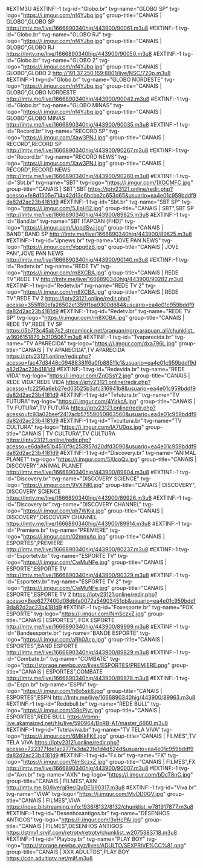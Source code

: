 #EXTM3U
#EXTINF:-1 tvg-id="Globo.br" tvg-name="GLOBO SP" tvg-logo="https://i.imgur.com/nf4YJbq.jpg" group-title="CANAIS | GLOBO",GLOBO SP
http://lmtv.me/live/1666890340hig/443900/90061.m3u8
#EXTINF:-1 tvg-id="Globo.br" tvg-name="GLOBO RJ" tvg-logo="https://i.imgur.com/nf4YJbq.jpg" group-title="CANAIS | GLOBO",GLOBO RJ
https://lmtv.me/live/1666890340hig/443900/90050.m3u8
#EXTINF:-1 tvg-id="Globo.br" tvg-name="GLOBO 2" tvg-logo="https://i.imgur.com/nf4YJbq.jpg" group-title="CANAIS | GLOBO",GLOBO 2
http://191.37.250.169:8801/live/NSC/720p.m3u8
#EXTINF:-1 tvg-id="Globo.br" tvg-name="GLOBO NORDESTE" tvg-logo="https://i.imgur.com/nf4YJbq.jpg" group-title="CANAIS | GLOBO",GLOBO NORDESTE
http://lmtv.me/live/1666890340hig/443900/90042.m3u8
#EXTINF:-1 tvg-id="Globo.br" tvg-name="GLOBO MINAS" tvg-logo="https://i.imgur.com/nf4YJbq.jpg" group-title="CANAIS | GLOBO",GLOBO MINAS
http://lmtv.me/live/1666890340hig/443900/90035.m3u8
#EXTINF:-1 tvg-id="Record.br" tvg-name="RECORD SP" tvg-logo="https://i.imgur.com/Xaw3PNJ.jpg" group-title="CANAIS | RECORD",RECORD SP
http://lmtv.me/live/1666890340hig/443900/90267.m3u8
#EXTINF:-1 tvg-id="Record.br" tvg-name="RECORD NEWS" tvg-logo="https://i.imgur.com/Xaw3PNJ.jpg" group-title="CANAIS | RECORD",RECORD NEWS
http://lmtv.me/live/1666890340hig/443900/90260.m3u8
#EXTINF:-1 tvg-id="Sbt.br" tvg-name="SBT" tvg-logo="https://i.imgur.com/1XOCMFC.jpg" group-title="CANAIS | SBT",SBT
https://iptv23121.online/redir.php?acesso=fe8d1505e714a42d13c6bcba2c653d65&usuario=ea4e01c959bddf9da82d2ac23b4181d9
#EXTINF:-1 tvg-id="Sbt.br" tvg-name="SBT SP" tvg-logo="https://i.imgur.com/5JipH12.jpg" group-title="CANAIS | SBT",SBT SP
http://lmtv.me/live/1666890340hig/443900/89825.m3u8
#EXTINF:-1 tvg-id="Band.br" tvg-name="SBT ITAPOAN [FHD]" tvg-logo="https://i.imgur.com/UppdSvJ.jpg" group-title="CANAIS | BAND",BAND SP
http://lmtv.me/live/1666890340hig/443900/89825.m3u8
#EXTINF:-1 tvg-id="Jpnews.br" tvg-name="JOVE PAN NEWS" tvg-logo="https://i.imgur.com/Vgpq6zB.jpg" group-title="CANAIS | JOVE PAN",JOVE PAN NEWS
http://lmtv.me/live/1666890340hig/443900/90140.m3u8
#EXTINF:-1 tvg-id="Redetv.br" tvg-name="REDE TV" tvg-logo="https://i.imgur.com/rn8XCBA.jpg" group-title="CANAIS | REDE TV",REDE TV
http://lmtv.me/live/1666890340hig/443900/90282.m3u8
#EXTINF:-1 tvg-id="Redetv.br" tvg-name="REDE TV 2" tvg-logo="https://i.imgur.com/rn8XCBA.jpg" group-title="CANAIS | REDE TV",REDE TV 2
https://iptv23121.online/redir.php?acesso=355ff80efa26502e1359f1ba9300d684&usuario=ea4e01c959bddf9da82d2ac23b4181d9
#EXTINF:-1 tvg-id="Redetv.br" tvg-name="REDE TV SP" tvg-logo="https://i.imgur.com/rn8XCBA.jpg" group-title="CANAIS | REDE TV",REDE TV SP
https://5b7f3c45ab7c2.streamlock.net/arapuan/ngrp:arapuan_all/chunklist_w1606151879_b3105067.m3u8
#EXTINF:-1 tvg-id="Tvaparecida.br" tvg-name="TV APARECIDA" tvg-logo="https://i.imgur.com/dxa796L.jpg" group-title="CANAIS | TV APARECIDA",TV APARECIDA 
https://iptv23121.online/redir.php?acesso=fac47d3448c0948838ff6a0fb88511c1&usuario=ea4e01c959bddf9da82d2ac23b4181d9
#EXTINF:-1 tvg-id="Redevida.br" tvg-name="REDE VIDA" tvg-logo="https://i.imgur.com/ZqGSsY2.jpg" group-title="CANAIS | REDE VIDA",REDE VIDA
https://iptv23121.online/redir.php?acesso=fc2256a6eb27ed03525b3afc316941b8&usuario=ea4e01c959bddf9da82d2ac23b4181d9
#EXTINF:-1 tvg-id="Tvfutura.br" tvg-name="TV FUTURA" tvg-logo="https://i.imgur.com/4YirkcA.jpg" group-title="CANAIS | TV FUTURA",TV FUTURA
https://iptv23121.online/redir.php?acesso=fc93a02beef2417acb57559050863560&usuario=ea4e01c959bddf9da82d2ac23b4181d9
#EXTINF:-1 tvg-id="Tvcultura.br" tvg-name="TV CULTURA" tvg-logo="https://i.imgur.com/IA7U0qx.jpg" group-title="CANAIS | TV CULTURA",TV CULTURA
https://iptv23121.online/redir.php?acesso=e6da8e51b4510f9c253957d20dfd3090&usuario=ea4e01c959bddf9da82d2ac23b4181d9
#EXTINF:-1 tvg-id="Discovery.br" tvg-name="ANIMAL PLANET" tvg-logo="https://i.imgur.com/5XlcoQv.jpg" group-title="CANAIS | DISCOVERY",ANIMAL PLANET
http://lmtv.me/live/1666890340hig/443900/89804.m3u8
#EXTINF:-1 tvg-id="Discovery.br" tvg-name="DISCOVERY SCIENCE" tvg-logo="https://i.imgur.com/9VXiNl6.jpg" group-title="CANAIS | DISCOVERY", DISCOVERY SCIENCE
https://lmtv.me/live/1666890340hig/443900/89926.m3u8
#EXTINF:-1 tvg-id="Discovery.br" tvg-name="DISCOVERY CHANNEL" tvg-logo="https://i.imgur.com/ph7WKla.jpg" group-title="CANAIS | DISCOVERY",DISCOVERY CHANNEL
https://lmtv.me/live/1666890340hig/443900/89914.m3u8
#EXTINF:-1 tvg-id="Premiere.br" tvg-name="PREMIERE" tvg-logo="https://i.imgur.com/02mnxAp.jpg" group-title="CANAIS | ESPORTES",PREMIERE
http://lmtv.me/live/1666890340hig/443900/90237.m3u8
#EXTINF:-1 tvg-id="Esportetv.br" tvg-name="ESPORTE TV" tvg-logo="https://i.imgur.com/CwMuNFe.jpg" group-title="CANAIS | ESPORTE",ESPORTE TV
http://lmtv.me/live/1666890340hig/443900/90329.m3u8
#EXTINF:-1 tvg-id="Esportetv.br" tvg-name="ESPORTE TV 2" tvg-logo="https://i.imgur.com/CwMuNFe.jpg" group-title="CANAIS | ESPORTE",ESPORTE TV 2
https://iptv23121.online/redir.php?acesso=8ee6277400d08dbfa0072a54903451cb&usuario=ea4e01c959bddf9da82d2ac23b4181d9
#EXTINF:-1 tvg-id="Foxesporte.br" tvg-name="FOX ESPORTE" tvg-logo="https://i.imgur.com/NmSczxZ.jpg" group-title="CANAIS | ESPORTES", FOX ESPORTE
http://lmtv.me/live/1666890340hig/443900/89999.m3u8
#EXTINF:-1 tvg-id="Bandeesporte.br" tvg-name="BANDE ESPORTE" tvg-logo="https://i.imgur.com/aRh0Acp.jpg" group-title="CANAIS | ESPORTES",BAND ESPORTE
http://lmtv.me/live/1666890340hig/443900/89829.m3u8
#EXTINF:-1 tvg-id="Combate.br" tvg-name="COMBATE" tvg-logo="http://storage.newbp.xyz/lives/ESPORTES/PREMIERE.png" group-title="CANAIS | ESPORTES",COMBATE
http://lmtv.me/live/1666890340hig/443900/89878.m3u8
#EXTINF:-1 tvg-id="Espn.br" tvg-name="ESPN" tvg-logo="https://i.imgur.com/h6o5sk6.jpg" group-title="CANAIS | ESPORTES",ESPN
http://lmtv.me/live/1666890340hig/443900/89963.m3u8
#EXTINF:-1 tvg-id="Redebull.br" tvg-name="REDE BULL" tvg-logo="https://i.imgur.com/G9oPiyt.jpg" group-title="CANAIS | ESPORTES",REDE BULL
https://rbmn-live.akamaized.net/hls/live/590964/BoRB-AT/master_6660.m3u8
#EXTINF:-1 tvg-id="Tvtelaviva.br" tvg-name="TV TELA VIVA" tvg-logo="https://i.imgur.com/6MKkFKE.jpg" group-title="CANAIS | FILMES",TV TELA VIVA
https://iptv23121.online/redir.php?acesso=722377fde1ac277fa3da23fe1d4d524d&usuario=ea4e01c959bddf9da82d2ac23b4181d9
#EXTINF:-1 tvg-id="Fx.br" tvg-name="FX" tvg-logo="https://i.imgur.com/NmSczxZ.jpg" group-title="CANAIS | FILMES",FX
http://lmtv.me/live/1666890340hig/443900/90007.m3u8
#EXTINF:-1 tvg-id="Axn.br" tvg-name="AXN" tvg-logo="https://i.imgur.com/bDcT8nC.jpg" group-title="CANAIS | FILMES",AXN
http://lmtv.me:80/live/gj9er/QuDE1/90317.m3u8
#EXTINF:-1 tvg-id="Viva.br" tvg-name="VIVA" tvg-logo="https://i.imgur.com/MvDD0GV.jpg" group-title="CANAIS | FILMES",VIVA
https://novo.bitstreaming.info:1936/8132/8132/chunklist_w781917877.m3u8
#EXTINF:-1 tvg-id="Desenhosantigos.br" tvg-name="DESENHOS ANTIGOS" tvg-logo="https://i.imgur.com/3yHcPAi.jpg" group-title="CANAIS | FILMES",DESENHOS ANTIGOS
https://stmv1.srvif.com/retrotv/retrotv/chunklist_w2075383718.m3u8
#EXTINF:-1 tvg-id="Playboy.br" tvg-name="PLAY BOY" tvg-logo="http://storage.newbp.xyz/lives/ADULTO/SEXPRIVE%CC%81.png" group-title="CANAIS | XXX ADULTOS",PLAY BOY
https://cdn.adultiptv.net/milf.m3u8
